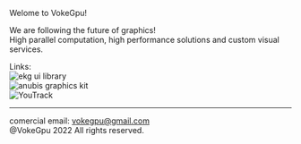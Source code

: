 Welome to VokeGpu!

We are following the future of graphics!  
High parallel computation, high performance solutions and custom visual services. 

Links:  
![ekg ui library](https://github.com/vokegpu/ekg-ui-library)  
![anubis graphics kit](https://github.com/vokegpu/anubis-graphics-kit)  
![YouTrack](https://vokegpu.youtrack.cloud)  

---

comercial email: vokegpu@gmail.com  
@VokeGpu 2022 All rights reserved.
